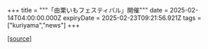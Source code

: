 +++
title = """「由栗いもフェスティバル」開催"""
date = 2025-02-14T04:00:00.000Z
expiryDate = 2025-02-23T09:21:56.921Z
tags = ["kuriyama","news"]
+++


[[source]](https://www.town.kuriyama.hokkaido.jp/soshiki/28/30326.html)
